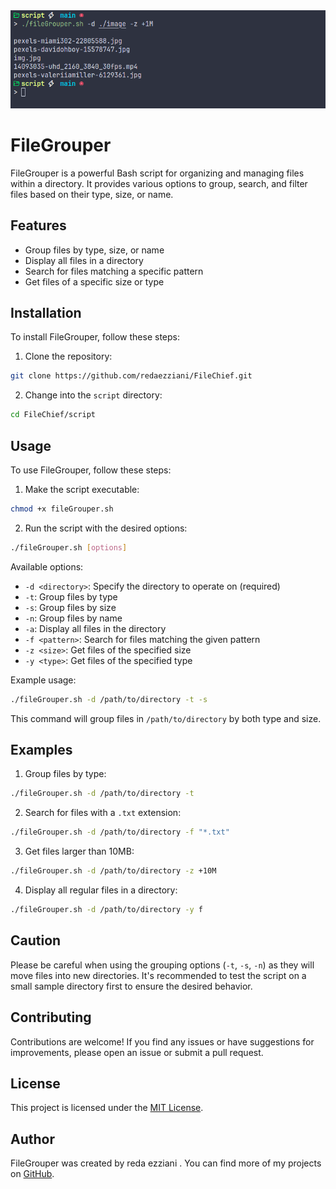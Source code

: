 <img src="./image/cover.png" alt="Version">

# FileGrouper

FileGrouper is a powerful Bash script for organizing and managing files within a directory. It provides various options to group, search, and filter files based on their type, size, or name.

## Features

- Group files by type, size, or name
- Display all files in a directory
- Search for files matching a specific pattern
- Get files of a specific size or type

## Installation

To install FileGrouper, follow these steps:

1. Clone the repository:

```bash
git clone https://github.com/redaezziani/FileChief.git
```

2. Change into the `script` directory:

```bash
cd FileChief/script
```

## Usage

To use FileGrouper, follow these steps:

1. Make the script executable:

```bash
chmod +x fileGrouper.sh
```

2. Run the script with the desired options:

```bash
./fileGrouper.sh [options]

```

Available options:

- `-d <directory>`: Specify the directory to operate on (required)
- `-t`: Group files by type
- `-s`: Group files by size
- `-n`: Group files by name
- `-a`: Display all files in the directory
- `-f <pattern>`: Search for files matching the given pattern
- `-z <size>`: Get files of the specified size
- `-y <type>`: Get files of the specified type

Example usage:

```bash
./fileGrouper.sh -d /path/to/directory -t -s
```

This command will group files in `/path/to/directory` by both type and size.

## Examples

1. Group files by type:

```bash
./fileGrouper.sh -d /path/to/directory -t
```

2. Search for files with a `.txt` extension:

```bash
./fileGrouper.sh -d /path/to/directory -f "*.txt"
```

3. Get files larger than 10MB:

```bash
./fileGrouper.sh -d /path/to/directory -z +10M
```

4. Display all regular files in a directory:

```bash
./fileGrouper.sh -d /path/to/directory -y f
```

## Caution

Please be careful when using the grouping options (`-t`, `-s`, `-n`) as they will move files into new directories. It's recommended to test the script on a small sample directory first to ensure the desired behavior.

## Contributing

Contributions are welcome! If you find any issues or have suggestions for improvements, please open an issue or submit a pull request.

## License

This project is licensed under the [MIT License](LICENSE).

## Author

FileGrouper was created by reda ezziani . You can find more of my projects on [GitHub](https://github.com/redaezzaini).
